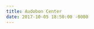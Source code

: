 ```yaml
---
title: Audobon Center
date: 2017-10-05 18:50:00 -0000
---
```

<figure><img src="/journal/images/audobon1.jpg" alt="" /></figure>

<figure><img src="/journal/images/audobon2.jpg" alt="" /></figure>

<figure><img src="/journal/images/audobon3.jpg" alt="" /></figure>